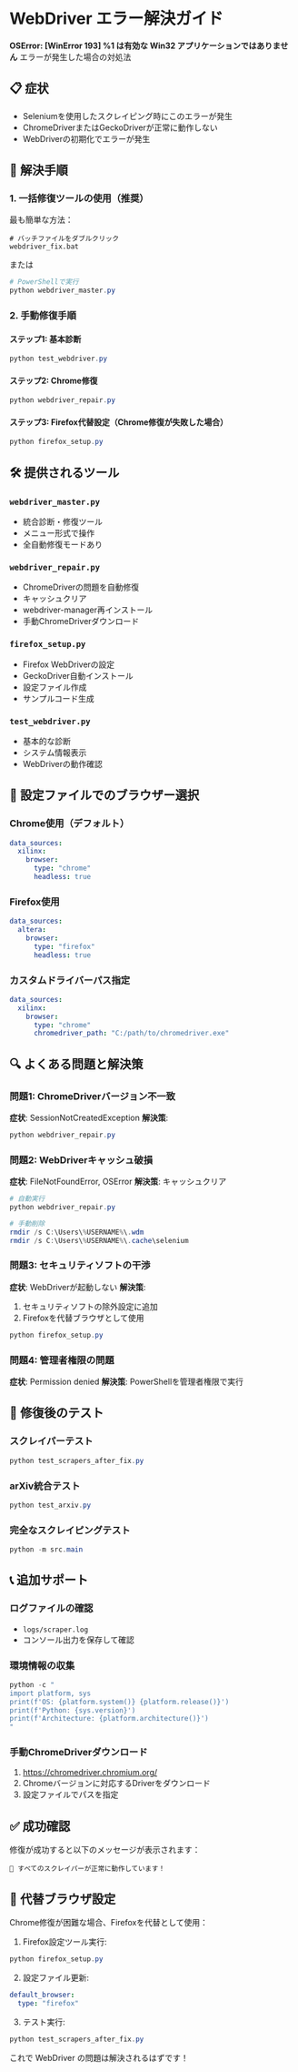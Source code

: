 # WebDriver エラー解決ガイド

**OSError: [WinError 193] %1 は有効な Win32 アプリケーションではありません** エラーが発生した場合の対処法

## 📋 症状
- Seleniumを使用したスクレイピング時にこのエラーが発生
- ChromeDriverまたはGeckoDriverが正常に動作しない
- WebDriverの初期化でエラーが発生

## 🔧 解決手順

### 1. 一括修復ツールの使用（推奨）

最も簡単な方法：
```batch
# バッチファイルをダブルクリック
webdriver_fix.bat
```

または

```powershell
# PowerShellで実行
python webdriver_master.py
```

### 2. 手動修復手順

#### ステップ1: 基本診断
```powershell
python test_webdriver.py
```

#### ステップ2: Chrome修復
```powershell
python webdriver_repair.py
```

#### ステップ3: Firefox代替設定（Chrome修復が失敗した場合）
```powershell
python firefox_setup.py
```

## 🛠️ 提供されるツール

### `webdriver_master.py`
- 統合診断・修復ツール
- メニュー形式で操作
- 全自動修復モードあり

### `webdriver_repair.py`
- ChromeDriverの問題を自動修復
- キャッシュクリア
- webdriver-manager再インストール
- 手動ChromeDriverダウンロード

### `firefox_setup.py`
- Firefox WebDriverの設定
- GeckoDriver自動インストール
- 設定ファイル作成
- サンプルコード生成

### `test_webdriver.py`
- 基本的な診断
- システム情報表示
- WebDriverの動作確認

## 📝 設定ファイルでのブラウザー選択

### Chrome使用（デフォルト）
```yaml
data_sources:
  xilinx:
    browser:
      type: "chrome"
      headless: true
```

### Firefox使用
```yaml
data_sources:
  altera:
    browser:
      type: "firefox"
      headless: true
```

### カスタムドライバーパス指定
```yaml
data_sources:
  xilinx:
    browser:
      type: "chrome"
      chromedriver_path: "C:/path/to/chromedriver.exe"
```

## 🔍 よくある問題と解決策

### 問題1: ChromeDriverバージョン不一致
**症状**: SessionNotCreatedException
**解決策**: 
```powershell
python webdriver_repair.py
```

### 問題2: WebDriverキャッシュ破損
**症状**: FileNotFoundError, OSError
**解決策**: キャッシュクリア
```powershell
# 自動実行
python webdriver_repair.py

# 手動削除
rmdir /s C:\Users\%USERNAME%\.wdm
rmdir /s C:\Users\%USERNAME%\.cache\selenium
```

### 問題3: セキュリティソフトの干渉
**症状**: WebDriverが起動しない
**解決策**:
1. セキュリティソフトの除外設定に追加
2. Firefoxを代替ブラウザとして使用
```powershell
python firefox_setup.py
```

### 問題4: 管理者権限の問題
**症状**: Permission denied
**解決策**: PowerShellを管理者権限で実行

## 🧪 修復後のテスト

### スクレイパーテスト
```powershell
python test_scrapers_after_fix.py
```

### arXiv統合テスト
```powershell
python test_arxiv.py
```

### 完全なスクレイピングテスト
```powershell
python -m src.main
```

## 📞 追加サポート

### ログファイルの確認
- `logs/scraper.log`
- コンソール出力を保存して確認

### 環境情報の収集
```powershell
python -c "
import platform, sys
print(f'OS: {platform.system()} {platform.release()}')
print(f'Python: {sys.version}')
print(f'Architecture: {platform.architecture()}')
"
```

### 手動ChromeDriverダウンロード
1. https://chromedriver.chromium.org/
2. Chromeバージョンに対応するDriverをダウンロード
3. 設定ファイルでパスを指定

## ✅ 成功確認

修復が成功すると以下のメッセージが表示されます：
```
🎉 すべてのスクレイパーが正常に動作しています！
```

## 🔄 代替ブラウザ設定

Chrome修復が困難な場合、Firefoxを代替として使用：

1. Firefox設定ツール実行:
```powershell
python firefox_setup.py
```

2. 設定ファイル更新:
```yaml
default_browser:
  type: "firefox"
```

3. テスト実行:
```powershell
python test_scrapers_after_fix.py
```

これで WebDriver の問題は解決されるはずです！
